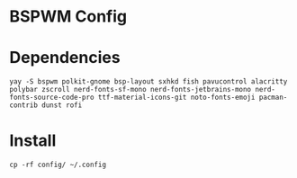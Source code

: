 # BSPWM Config

# Dependencies
```yay -S bspwm polkit-gnome bsp-layout sxhkd fish pavucontrol alacritty polybar zscroll nerd-fonts-sf-mono nerd-fonts-jetbrains-mono nerd-fonts-source-code-pro ttf-material-icons-git noto-fonts-emoji pacman-contrib dunst rofi```

# Install
```cp -rf config/ ~/.config```
